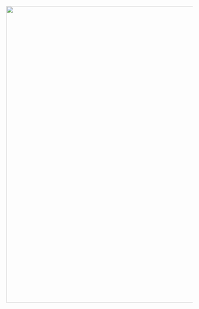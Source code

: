 <div align="center">
  <img src="[https://tenor.com/view/papich-arthas-%D0%BC%D0%B0%D0%BD%D1%8C%D1%8F%D0%BA%D0%B8%D1%87-%D0%BF%D0%B0%D0%BF%D0%B8%D1%87-gif-9114985726670453186](https://media1.tenor.com/m/fn7vOaLyucIAAAAd/papich-arthas.gif)" width="800"/>
</div>

